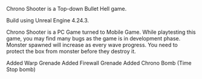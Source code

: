 Chrono Shooter is a Top-down Bullet Hell game.

Build using Unreal Engine 4.24.3.

Chrono Shooter is a PC Game turned to Mobile Game. While playtesting this game, you may find many bugs as the game is in development phase. Monster spawned will increase as every wave progress. You need to protect the box from monster before they destroy it.

Added Warp Grenade
Added Firewall Grenade
Added Chrono Bomb (Time Stop bomb)


 
